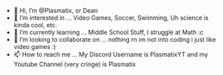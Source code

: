 - 👋 Hi, I’m @Plasmatix, or Dean
- 👀 I’m interested in ... Video Games, Soccer, Swimming, Uh science is kinda cool, etc.
- 🌱 I’m currently learning ... Middle School Stuff, I struggle at Math :c
- 💞️ I’m looking to collaborate on ... nothing rn im not into coding i just like video games :)
- 📫 How to reach me ... My Discord Username is PlasmatixYT and my Youtube Channel (very cringe) is Plasmatix
<!---
PlasmatixYT/PlasmatixYT is a ✨ special ✨ repository because its `README.md` (this file) appears on your GitHub profile.
You can click the Preview link to take a look at your changes.
--->
